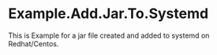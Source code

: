 # Example.Add.Jar.To.Systemd
This is Example for a jar file created and added to systemd on Redhat/Centos.
